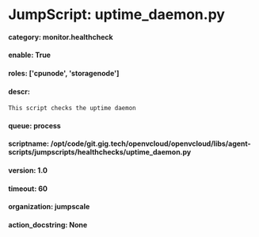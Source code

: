 
# JumpScript: uptime_daemon.py
        
#### category: monitor.healthcheck
#### enable: True
#### roles: ['cpunode', 'storagenode']
#### descr: 
```
This script checks the uptime daemon

```
#### queue: process
#### scriptname: /opt/code/git.gig.tech/openvcloud/openvcloud/libs/agent-scripts/jumpscripts/healthchecks/uptime_daemon.py
#### version: 1.0
#### timeout: 60
#### organization: jumpscale
#### action_docstring: None